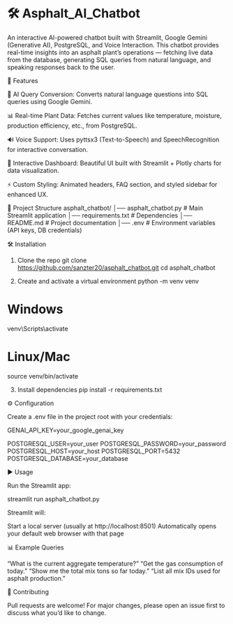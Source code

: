 # 🛠️ Asphalt_AI_Chatbot
An interactive AI-powered chatbot built with Streamlit, Google Gemini (Generative AI), PostgreSQL, and Voice Interaction.
This chatbot provides real-time insights into an asphalt plant’s operations — fetching live data from the database, generating SQL queries from natural language, and speaking responses back to the user.

🚀 Features

🤖 AI Query Conversion: Converts natural language questions into SQL queries using Google Gemini.

📊 Real-time Plant Data: Fetches current values like temperature, moisture, production efficiency, etc., from PostgreSQL.

🔊 Voice Support: Uses pyttsx3 (Text-to-Speech) and SpeechRecognition for interactive conversation.

🎨 Interactive Dashboard: Beautiful UI built with Streamlit + Plotly charts for data visualization.

⚡ Custom Styling: Animated headers, FAQ section, and styled sidebar for enhanced UX.

📂 Project Structure
asphalt_chatbot/
│── asphalt_chatbot.py   # Main Streamlit application
│── requirements.txt     # Dependencies
│── README.md            # Project documentation
│── .env                 # Environment variables (API keys, DB credentials)


🛠️ Installation
1. Clone the repo
git clone https://github.com/sanzter20/asphalt_chatbot.git
cd asphalt_chatbot

2. Create and activate a virtual environment
python -m venv venv
# Windows
venv\Scripts\activate
# Linux/Mac
source venv/bin/activate

3. Install dependencies
pip install -r requirements.txt

⚙️ Configuration

Create a .env file in the project root with your credentials:

GENAI_API_KEY=your_google_genai_key

POSTGRESQL_USER=your_user
POSTGRESQL_PASSWORD=your_password
POSTGRESQL_HOST=your_host
POSTGRESQL_PORT=5432
POSTGRESQL_DATABASE=your_database

▶️ Usage

Run the Streamlit app:

streamlit run asphalt_chatbot.py


Streamlit will:

Start a local server (usually at http://localhost:8501)
Automatically opens your default web browser with that page

📊 Example Queries

“What is the current aggregate temperature?”
“Get the gas consumption of today.”
“Show me the total mix tons so far today.”
“List all mix IDs used for asphalt production.”



🤝 Contributing

Pull requests are welcome! For major changes, please open an issue first to discuss what you’d like to change.
